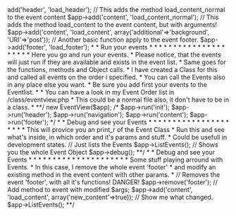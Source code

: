 <?php
	
	# PHP Event Class
	
	## Handle all your PHP Functions, Methods, Objects in the way you want like to. 

	
	### First of all, start with some bare code, where you define your includes, spl Autoloads and stuff.
	### Just make sure you include the Event Class from /class/event.php
	// Include the basics to start with.
	require_once 'core/init.php';
	
	### Second, initialise the Event Object.
	// Initialise the Events 
	// This could be updated for a static version to use it like
	// Event::add('event', 'method');
	$app = new Event();
		
	
	*
	*	How to add functions to events
	* * * * * * * * * * * * * * * * * * * * *
	* 	To add functions to events, you call the Event method "add" width params.
	*	First parameter is the Event you wanna apply to
	*		This is the event name, which you will call later.
	*		
	* 	Second parameter is the function you want to add to.
	*   	It should be possible to add Object Methods with array('OBJECT', 'METHOD'),
	*		as it will be called thought call_user_func($func, $args);
	**/
	
	// Here are some Examples 			
	$app->add('header', 'load_header');
	
	// This adds the method load_content_normal to the event content
	$app->add('content', 'load_content_normal');
	
	// This adds the method load_content to the event content, but with arguments!
	$app->add('content', 'load_content', array('additional'=>'background', 'URI'=>'post'));
	
	// Another basic function apply to the event footer.
	$app->add('footer', 'load_footer');
	
	
	
	*
	*	Run your events
	* * * * * * * * * * * * * * * * * * * *
	*	Here you go and run your events.
	*	Please notice, that the events will just run if they are available and exists in the event list.
	* 	Same goes for the functions, methods and Object calls.
	* 	I have created a Class for this and called all events on the order i specified.
	* 	You can call the Events also in any place else you want.
	*	Be sure you add first your events to the Eventlist.
	*
	* 	You can have a look in my Event Order list in /class/eventview.php	 
	*	This could be a normal file also, it don't have to be in a class. 
	*
	**/
	
	
	new EventView($app);	
	/*
	$app->run('init');				
	$app->run('header');	
	$app->run('navigation');	
	$app->run('content');	
	$app->run('footer');		
	*/
	
	
	*
	*	Debug and see your Events
	* * * * * * * * * * * * * * * * * * * *	
	*	This will provice you an print_r of the Event Class
	* 	Run this and see what's inside, in which order and it's params and stuff.
	*	Could be usefull in development states.
	
	// Just lists the Events	
	$app->ListEvents();
	
	// Shows you the whole Event Object
	$app->debug();
	**/



	
	*
	*	Debug and see your Events
	* * * * * * * * * * * * * * * * * * * *		
	*	Some stuff playing arround with Events.
	*	In this case, I remove the whole event 'footer' 
	*	and modify an existing method in the event content with other params.
	* 
	
	
	// Removes the event 'footer', with all it's functions! DANGER!
	$app->remove('footer');
	
	// Add method to event with modified $args;
	$app->add('content', 'load_content', array('new_content'=>true));
	
	// Show me what changed.
	$app->ListEvents();
	
	**/